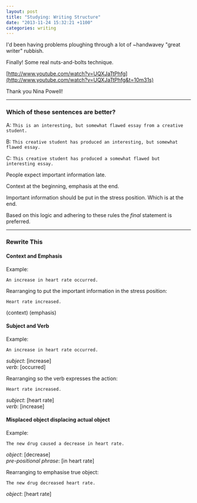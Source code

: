 ```yaml
---
layout: post
title: "Studying: Writing Structure"
date: "2013-11-24 15:32:21 +1100"
categories: writing
---
```



I'd been having problems ploughing through a lot of ~handwavey "great writer" rubbish.

Finally! Some real nuts-and-bolts technique.

[http://www.youtube.com/watch?v=UQXJaTtPhfg](http://www.youtube.com/watch?v=UQXJaTtPhfg&t=10m31s)

Thank you Nina Powell!

---

### Which of these sentences are better?

A: ```This is an interesting, but somewhat flawed essay from a creative student.```

B: ```This creative student has produced an interesting, but somewhat flawed essay.```

C: ```This creative student has produced a somewhat flawed but interesting essay.```


People expect important information late.

Context at the beginning, emphasis at the end.

Important information should be put in the stress position. Which is at the end.

Based on this logic and adhering to these rules the _final_ statement is preferred.

---

### Rewrite This

#### Context and Emphasis

Example:

``` An increase in heart rate occurred. ```

Rearranging to put the important information in the stress position:

``` Heart rate increased. ```

(context) (emphasis)

#### Subject and Verb

Example:

``` An increase in heart rate occurred. ```

_subject_: [increase] <br>
_verb_: [occurred]

Rearranging so the verb expresses the action:

``` Heart rate increased. ```

_subject_: [heart rate]<br>
_verb_: [increase]

#### Misplaced object displacing actual object

Example:

``` The new drug caused a decrease in heart rate. ```

_object_: [decrease] <br>
_pre-positional phrase_: [in heart rate]

Rearranging to emphasise true object:

``` The new drug decreased heart rate. ```

_object_: [heart rate]
